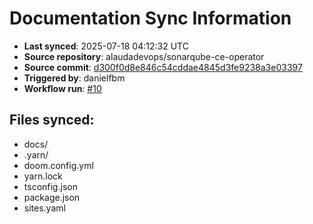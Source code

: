 # Documentation Sync Information

- **Last synced**: 2025-07-18 04:12:32 UTC
- **Source repository**: alaudadevops/sonarqube-ce-operator
- **Source commit**: [d300f0d8e846c54cddae4845d3fe9238a3e03397](https://github.com/alaudadevops/sonarqube-ce-operator/commit/d300f0d8e846c54cddae4845d3fe9238a3e03397)
- **Triggered by**: danielfbm
- **Workflow run**: [#10](https://github.com/alaudadevops/sonarqube-ce-operator/actions/runs/16361982960)

## Files synced:
- docs/
- .yarn/
- doom.config.yml
- yarn.lock
- tsconfig.json
- package.json
- sites.yaml
